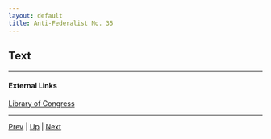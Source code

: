 ```yaml
---
layout: default
title: Anti-Federalist No. 35
---
```


## Text

---
#### External Links
[Library of Congress]()

---

[Prev](34.md) | [Up](README.md) | [Next](36.md)
